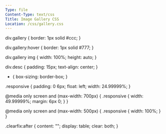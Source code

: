 ```yaml
---
Type: file
Content-Type: text/css
Title: Image Gallery CSS
Location: /css/gallery.css
---
```

div.gallery {
    border: 1px solid #ccc;
  }
  
  div.gallery:hover {
    border: 1px solid #777;
  }
  
  div.gallery img {
    width: 100%;
    height: auto;
  }
  
  div.desc {
    padding: 15px;
    text-align: center;
  }
  
  * {
    box-sizing: border-box;
  }
  
  .responsive {
    padding: 0 6px;
    float: left;
    width: 24.99999%;
  }
  
  @media only screen and (max-width: 700px) {
    .responsive {
      width: 49.99999%;
      margin: 6px 0;
    }
  }
  
  @media only screen and (max-width: 500px) {
    .responsive {
      width: 100%;
    }
  }
  
  .clearfix:after {
    content: "";
    display: table;
    clear: both;
  }